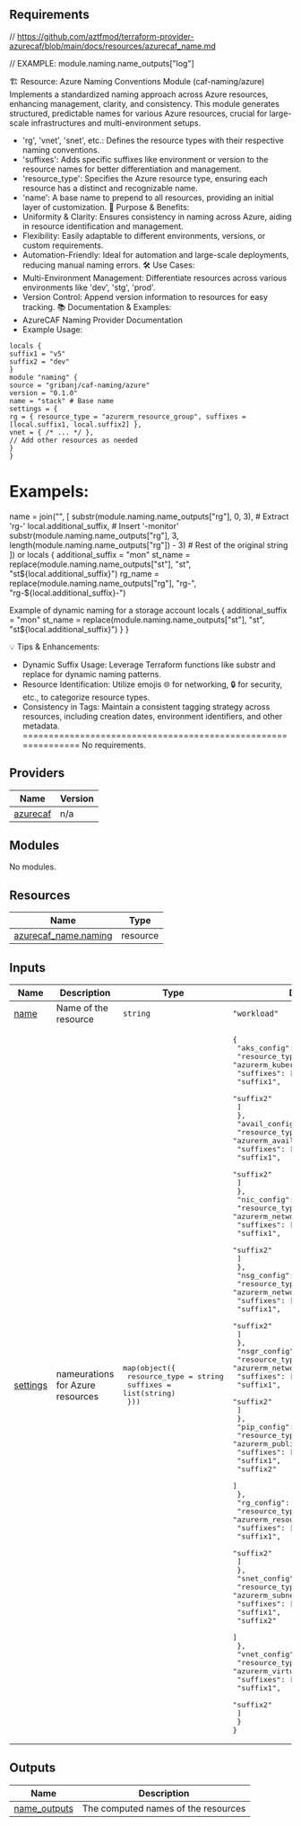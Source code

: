 <!-- BEGIN_TF_DOCS -->
## Requirements
// https://github.com/aztfmod/terraform-provider-azurecaf/blob/main/docs/resources/azurecaf_name.md

// EXAMPLE:  module.naming.name_outputs["log"]

🏗️ Resource: Azure Naming Conventions Module (caf-naming/azure)
Implements a standardized naming approach across Azure resources, enhancing management, clarity, and consistency. This module generates structured, predictable names for various Azure resources, crucial for large-scale infrastructures and multi-environment setups.
- 'rg', 'vnet', 'snet', etc.: Defines the resource types with their respective naming conventions.
- 'suffixes': Adds specific suffixes like environment or version to the resource names for better differentiation and management.
- 'resource_type': Specifies the Azure resource type, ensuring each resource has a distinct and recognizable name.
- 'name': A base name to prepend to all resources, providing an initial layer of customization.
🎯 Purpose & Benefits:
- Uniformity & Clarity: Ensures consistency in naming across Azure, aiding in resource identification and management.
- Flexibility: Easily adaptable to different environments, versions, or custom requirements.
- Automation-Friendly: Ideal for automation and large-scale deployments, reducing manual naming errors.
🛠️ Use Cases:
- Multi-Environment Management: Differentiate resources across various environments like 'dev', 'stg', 'prod'.
- Version Control: Append version information to resources for easy tracking.
📚 Documentation & Examples:
- AzureCAF Naming Provider Documentation
- Example Usage:
```hcl
locals {
suffix1 = "v5"
suffix2 = "dev"
}
module "naming" {
source = "gribanj/caf-naming/azure"
version = "0.1.0"
name = "stack" # Base name
settings = {
rg = { resource_type = "azurerm_resource_group", suffixes = [local.suffix1, local.suffix2] },
vnet = { /* ... */ },
// Add other resources as needed
}
}
```
# Exampels:
  name = join("", [
    substr(module.naming.name_outputs["rg"], 0, 3),                                           # Extract 'rg-'
    local.additional_suffix,                                                                  # Insert '-monitor'
    substr(module.naming.name_outputs["rg"], 3, length(module.naming.name_outputs["rg"]) - 3) # Rest of the original string
  ])
  or  locals {
  additional_suffix = "mon"
  st_name           = replace(module.naming.name_outputs["st"], "st", "st${local.additional_suffix}")
  rg_name           = replace(module.naming.name_outputs["rg"], "rg-", "rg-${local.additional_suffix}-")


Example of dynamic naming for a storage account
locals {
  additional_suffix = "mon"
  st_name = replace(module.naming.name_outputs["st"], "st", "st${local.additional_suffix}")
}
}

💡 Tips & Enhancements:
- Dynamic Suffix Usage: Leverage Terraform functions like substr and replace for dynamic naming patterns.
- Resource Identification: Utilize emojis 🌐 for networking, 🔒 for security, etc., to categorize resource types.
- Consistency in Tags: Maintain a consistent tagging strategy across resources, including creation dates, environment identifiers, and other metadata.
==============================================================
No requirements.

## Providers

| Name | Version |
|------|---------|
| <a name="provider_azurecaf"></a> [azurecaf](#provider\_azurecaf) | n/a |

## Modules

No modules.

## Resources

| Name | Type |
|------|------|
| [azurecaf_name.naming](https://registry.terraform.io/providers/aztfmod/azurecaf/latest/docs/resources/name) | resource |

## Inputs

| Name | Description | Type | Default | Required |
|------|-------------|------|---------|:--------:|
| <a name="input_name"></a> [name](#input\_name) | Name of the resource | `string` | `"workload"` | no |
| <a name="input_settings"></a> [settings](#input\_settings) | nameurations for Azure resources | <pre>map(object({<br>    resource_type = string<br>    suffixes      = list(string)<br>  }))</pre> | <pre>{<br>  "aks_config": {<br>    "resource_type": "azurerm_kubernetes_cluster",<br>    "suffixes": [<br>      "suffix1",<br>      "suffix2"<br>    ]<br>  },<br>  "avail_config": {<br>    "resource_type": "azurerm_availability_set",<br>    "suffixes": [<br>      "suffix1",<br>      "suffix2"<br>    ]<br>  },<br>  "nic_config": {<br>    "resource_type": "azurerm_network_interface",<br>    "suffixes": [<br>      "suffix1",<br>      "suffix2"<br>    ]<br>  },<br>  "nsg_config": {<br>    "resource_type": "azurerm_network_security_group",<br>    "suffixes": [<br>      "suffix1",<br>      "suffix2"<br>    ]<br>  },<br>  "nsgr_config": {<br>    "resource_type": "azurerm_network_security_rule",<br>    "suffixes": [<br>      "suffix1",<br>      "suffix2"<br>    ]<br>  },<br>  "pip_config": {<br>    "resource_type": "azurerm_public_ip",<br>    "suffixes": [<br>      "suffix1",<br>      "suffix2"<br>    ]<br>  },<br>  "rg_config": {<br>    "resource_type": "azurerm_resource_group",<br>    "suffixes": [<br>      "suffix1",<br>      "suffix2"<br>    ]<br>  },<br>  "snet_config": {<br>    "resource_type": "azurerm_subnet",<br>    "suffixes": [<br>      "suffix1",<br>      "suffix2"<br>    ]<br>  },<br>  "vnet_config": {<br>    "resource_type": "azurerm_virtual_network",<br>    "suffixes": [<br>      "suffix1",<br>      "suffix2"<br>    ]<br>  }<br>}</pre> | no |

## Outputs

| Name | Description |
|------|-------------|
| <a name="output_name_outputs"></a> [name\_outputs](#output\_name\_outputs) | The computed names of the resources |
<!-- END_TF_DOCS -->
